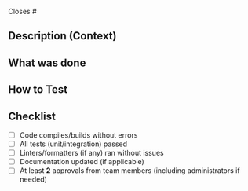 Closes #<issue-number>

## Description (Context)
<!-- Briefly describe what this PR does and why -->

## What was done
<!-- Detailed description of changes -->

## How to Test
<!-- Steps for reviewers to verify that everything works as expected. -->

## Checklist
- [ ] Code compiles/builds without errors
- [ ] All tests (unit/integration) passed
- [ ] Linters/formatters (if any) ran without issues
- [ ] Documentation updated (if applicable)
- [ ] At least **2** approvals from team members (including administrators if needed)